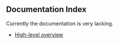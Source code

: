 ## Documentation Index

Currently the documentation is very lacking.

- [High-level overview](high_level_execution.md)